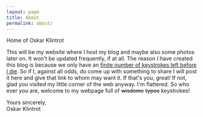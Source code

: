 ```yaml
---
layout: page
title: About
permalink: about/
---
```


<p class="message">
  Home of Oskar Klintrot
</p>

This will be my website where I host my blog and maybe also some photos later on. It won't be updated frequently, if at all. The reason I have created this blog is because we only have an [finite number of keystrokes left before I die](http://keysleft.com/). So if I, against all odds, do come up with something to share I will post it here and give that link to whom may want it. If that's you, great! If not, glad you visited my little corner of the web anyway. I'm flattered. So who ever you are, welcome to my webpage full of <s>wisdome</s> <s>typos</s> keystrokes!

Yours sincerely,  
Oskar Klintrot

